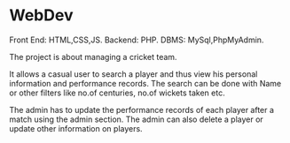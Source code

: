 # WebDev
Front End: HTML,CSS,JS. 
Backend: PHP. 
DBMS: MySql,PhpMyAdmin.

The project is about managing a cricket team.

It allows a casual user to search a player and thus view his personal information and performance records.
The search can be done with Name or other filters like no.of centuries, no.of wickets taken etc.

The admin has to update the performance records of each player after a match using the admin section.
The admin can also delete a player or update other information on players.
